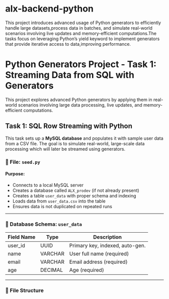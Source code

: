 # alx-backend-python
This project introduces advanced usage of Python generators to efficiently handle large datasets,process data in batches, and simulate real-world scenarios involving live updates and memory-efficient computations.The tasks focus on leveraging Python’s yield keyword to implement generators that provide iterative access to data,improving performance.




# Python Generators Project - Task 1: Streaming Data from SQL with Generators

This project explores advanced Python generators by applying them in real-world scenarios involving large data processing, live updates, and memory-efficient computations.

## Task 1: SQL Row Streaming with Python

This task sets up a **MySQL database** and populates it with sample user data from a CSV file. The goal is to simulate real-world, large-scale data processing which will later be streamed using generators.

### 🔧 File: `seed.py`

#### Purpose:
- Connects to a local MySQL server
- Creates a database called `ALX_prodev` (if not already present)
- Creates a table `user_data` with proper schema and indexing
- Loads data from `user_data.csv` into the table
- Ensures data is not duplicated on repeated runs

---

### 🧪 Database Schema: `user_data`

| Field Name | Type     | Description                       |
|------------|----------|-----------------------------------|
| user_id    | UUID     | Primary key, indexed, auto-gen.   |
| name       | VARCHAR  | User full name (required)         |
| email      | VARCHAR  | Email address (required)          |
| age        | DECIMAL  | Age (required)                    |

---

### 📁 File Structure


